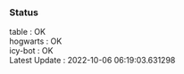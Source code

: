 ### Status


table : OK  
hogwarts : OK  
icy-bot : OK  
Latest Update : 2022-10-06 06:19:03.631298
